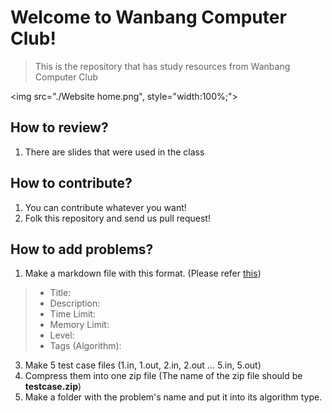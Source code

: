 # Welcome to Wanbang Computer Club!
> This is the repository that has study resources from Wanbang Computer Club

<img src="./Website home.png", style="width:100%;">
## How to review?
1. There are slides that were used in the class

## How to contribute?
1. You can contribute whatever you want!
2. Folk this repository and send us pull request!

## How to add problems?
1. Make a markdown file with this format. (Please refer [this](http://144.202.104.40/problem/0001))
> - Title:
> - Description:
> - Time Limit:
> - Memory Limit:
> - Level:
> - Tags (Algorithm): 
3. Make 5 test case files (1.in, 1.out, 2.in, 2.out ... 5.in, 5.out)
4. Compress them into one zip file (The name of the zip file should be **testcase.zip**)
5. Make a folder with the problem's name and put it into its algorithm type.
